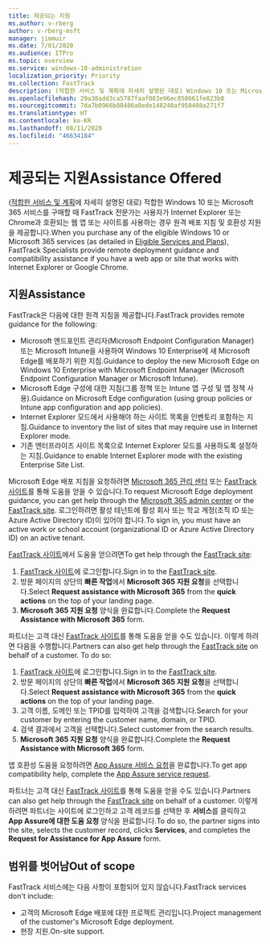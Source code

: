```yaml
---
title: 제공되는 지원
ms.author: v-rberg
author: v-rberg-msft
manager: jimmuir
ms.date: 7/01/2020
ms.audience: ITPro
ms.topic: overview
ms.service: windows-10-administration
localization_priority: Priority
ms.collection: FastTrack
description: (적합한 서비스 및 계획에 자세히 설명된 대로) Windows 10 또는 Microsoft 365 서비스를 구매할 때 FastTrack 전문가는 사용자가 Internet Explorer 또는 Chrome과 호환되는 웹 앱 또는 사이트를 사용하는 경우 원격 배포 지침 및 호환성 지원을 제공합니다.
ms.openlocfilehash: 29a38add3ca5787faaf083e96ec858661fe823b0
ms.sourcegitcommit: 7da7b0966b08486a0ede148240af958408a271f7
ms.translationtype: HT
ms.contentlocale: ko-KR
ms.lasthandoff: 08/11/2020
ms.locfileid: "46634184"
---
```

# <a name="assistance-offered"></a><span data-ttu-id="b8b8e-103">제공되는 지원</span><span class="sxs-lookup"><span data-stu-id="b8b8e-103">Assistance Offered</span></span>

<span data-ttu-id="b8b8e-104">([적합한 서비스 및 계획](M365-eligible-services-and-plans.md)에 자세히 설명된 대로) 적합한 Windows 10 또는 Microsoft 365 서비스를 구매할 때 FastTrack 전문가는 사용자가 Internet Explorer 또는 Chrome과 호환되는 웹 앱 또는 사이트를 사용하는 경우 원격 배포 지침 및 호환성 지원을 제공합니다.</span><span class="sxs-lookup"><span data-stu-id="b8b8e-104">When you purchase any of the eligible Windows 10 or Microsoft 365 services (as detailed in [Eligible Services and Plans](M365-eligible-services-and-plans.md)), FastTrack Specialists provide remote deployment guidance and compatibility assistance if you have a web app or site that works with Internet Explorer or Google Chrome.</span></span> 

## <a name="assistance"></a><span data-ttu-id="b8b8e-105">지원</span><span class="sxs-lookup"><span data-stu-id="b8b8e-105">Assistance</span></span>

<span data-ttu-id="b8b8e-106">FastTrack은 다음에 대한 원격 지침을 제공합니다.</span><span class="sxs-lookup"><span data-stu-id="b8b8e-106">FastTrack provides remote guidance for the following:</span></span>
- <span data-ttu-id="b8b8e-107">Microsoft 엔드포인트 관리자(Microsoft Endpoint Configuration Manager) 또는 Microsoft Intune을 사용하여 Windows 10 Enterprise에 새 Microsoft Edge를 배포하기 위한 지침.</span><span class="sxs-lookup"><span data-stu-id="b8b8e-107">Guidance to deploy the new Microsoft Edge on Windows 10 Enterprise with Microsoft Endpoint Manager (Microsoft Endpoint Configuration Manager or Microsoft Intune).</span></span>
- <span data-ttu-id="b8b8e-108">Microsoft Edge 구성에 대한 지침(그룹 정책 또는 Intune 앱 구성 및 앱 정책 사용).</span><span class="sxs-lookup"><span data-stu-id="b8b8e-108">Guidance on Microsoft Edge configuration (using group policies or Intune app configuration and app policies).</span></span>
- <span data-ttu-id="b8b8e-109">Internet Explorer 모드에서 사용해야 하는 사이트 목록을 인벤토리 포함하는 지침.</span><span class="sxs-lookup"><span data-stu-id="b8b8e-109">Guidance to inventory the list of sites that may require use in Internet Explorer mode.</span></span>
- <span data-ttu-id="b8b8e-110">기존 엔터프라이즈 사이트 목록으로 Internet Explorer 모드를 사용하도록 설정하는 지침.</span><span class="sxs-lookup"><span data-stu-id="b8b8e-110">Guidance to enable Internet Explorer mode with the existing Enterprise Site List.</span></span>

<span data-ttu-id="b8b8e-111">Microsoft Edge 배포 지침을 요청하려면 [Microsoft 365 관리 센터](https://go.microsoft.com/fwlink/?linkid=2032704) 또는 [FastTrack 사이트](https://go.microsoft.com/fwlink/?linkid=780698)를 통해 도움을 얻을 수 있습니다.</span><span class="sxs-lookup"><span data-stu-id="b8b8e-111">To request Microsoft Edge deployment guidance, you can get help through the [Microsoft 365 admin center](https://go.microsoft.com/fwlink/?linkid=2032704) or the [FastTrack site](https://go.microsoft.com/fwlink/?linkid=780698).</span></span> <span data-ttu-id="b8b8e-112">로그인하려면 활성 테넌트에 활성 회사 또는 학교 계정(조직 ID 또는 Azure Active Directory ID)이 있어야 합니다.</span><span class="sxs-lookup"><span data-stu-id="b8b8e-112">To sign in, you must have an active work or school account (organizational ID or Azure Active Directory ID) on an active tenant.</span></span> 

<span data-ttu-id="b8b8e-113">[FastTrack 사이트](https://go.microsoft.com/fwlink/?linkid=780698)에서 도움을 얻으려면</span><span class="sxs-lookup"><span data-stu-id="b8b8e-113">To get help through the [FastTrack site](https://go.microsoft.com/fwlink/?linkid=780698):</span></span> 
1.    <span data-ttu-id="b8b8e-114">[FastTrack 사이트](https://go.microsoft.com/fwlink/?linkid=780698)에 로그인합니다.</span><span class="sxs-lookup"><span data-stu-id="b8b8e-114">Sign in to the [FastTrack site](https://go.microsoft.com/fwlink/?linkid=780698).</span></span> 
2.    <span data-ttu-id="b8b8e-115">방문 페이지의 상단의 **빠른 작업**에서 **Microsoft 365 지원 요청**을 선택합니다.</span><span class="sxs-lookup"><span data-stu-id="b8b8e-115">Select **Request assistance with Microsoft 365** from the **quick actions** on the top of your landing page.</span></span>
3.    <span data-ttu-id="b8b8e-116">**Microsoft 365 지원 요청** 양식을 완료합니다.</span><span class="sxs-lookup"><span data-stu-id="b8b8e-116">Complete the **Request Assistance with Microsoft 365** form.</span></span>
  
<span data-ttu-id="b8b8e-p102">파트너는 고객 대신 [FastTrack 사이트](https://go.microsoft.com/fwlink/?linkid=780698)를 통해 도움을 얻을 수도 있습니다. 이렇게 하려면 다음을 수행합니다.</span><span class="sxs-lookup"><span data-stu-id="b8b8e-p102">Partners can also get help through the [FastTrack site](https://go.microsoft.com/fwlink/?linkid=780698) on behalf of a customer. To do so:</span></span>
1.    <span data-ttu-id="b8b8e-119">[FastTrack 사이트](https://go.microsoft.com/fwlink/?linkid=780698)에 로그인합니다.</span><span class="sxs-lookup"><span data-stu-id="b8b8e-119">Sign in to the [FastTrack site](https://go.microsoft.com/fwlink/?linkid=780698).</span></span> 
2.    <span data-ttu-id="b8b8e-120">방문 페이지의 상단의 **빠른 작업**에서 **Microsoft 365 지원 요청**을 선택합니다.</span><span class="sxs-lookup"><span data-stu-id="b8b8e-120">Select **Request assistance with Microsoft 365** from the **quick actions** on the top of your landing page.</span></span>
3.    <span data-ttu-id="b8b8e-121">고객 이름, 도메인 또는 TPID를 입력하여 고객을 검색합니다.</span><span class="sxs-lookup"><span data-stu-id="b8b8e-121">Search for your customer by entering the customer name, domain, or TPID.</span></span>
4.    <span data-ttu-id="b8b8e-122">검색 결과에서 고객을 선택합니다.</span><span class="sxs-lookup"><span data-stu-id="b8b8e-122">Select customer from the search results.</span></span>
5.    <span data-ttu-id="b8b8e-123">**Microsoft 365 지원 요청** 양식을 완료합니다.</span><span class="sxs-lookup"><span data-stu-id="b8b8e-123">Complete the **Request Assistance with Microsoft 365** form.</span></span>
 
<span data-ttu-id="b8b8e-124">앱 호환성 도움을 요청하려면 [App Assure 서비스 요청](https://go.microsoft.com/fwlink/?linkid=2022721)을 완료합니다.</span><span class="sxs-lookup"><span data-stu-id="b8b8e-124">To get app compatibility help, complete the [App Assure service request](https://go.microsoft.com/fwlink/?linkid=2022721).</span></span>

<span data-ttu-id="b8b8e-125">파트너는 고객 대신 [FastTrack 사이트](https://go.microsoft.com/fwlink/?linkid=780698)를 통해 도움을 얻을 수도 있습니다.</span><span class="sxs-lookup"><span data-stu-id="b8b8e-125">Partners can also get help through the [FastTrack site](https://go.microsoft.com/fwlink/?linkid=780698) on behalf of a customer.</span></span> <span data-ttu-id="b8b8e-126">이렇게 하려면 파트너는 사이트에 로그인하고 고객 레코드를 선택한 후 **서비스**를 클릭하고 **App Assure에 대한 도움 요청** 양식을 완료합니다.</span><span class="sxs-lookup"><span data-stu-id="b8b8e-126">To do so, the partner signs into the site, selects the customer record, clicks **Services**, and completes the **Request for Assistance for App Assure** form.</span></span>

## <a name="out-of-scope"></a><span data-ttu-id="b8b8e-127">범위를 벗어남</span><span class="sxs-lookup"><span data-stu-id="b8b8e-127">Out of scope</span></span>

<span data-ttu-id="b8b8e-128">FastTrack 서비스에는 다음 사항이 포함되어 있지 않습니다.</span><span class="sxs-lookup"><span data-stu-id="b8b8e-128">FastTrack services don't include:</span></span>
- <span data-ttu-id="b8b8e-129">고객의 Microsoft Edge 배포에 대한 프로젝트 관리입니다.</span><span class="sxs-lookup"><span data-stu-id="b8b8e-129">Project management of the customer's Microsoft Edge deployment.</span></span>
- <span data-ttu-id="b8b8e-130">현장 지원.</span><span class="sxs-lookup"><span data-stu-id="b8b8e-130">On-site support.</span></span>

